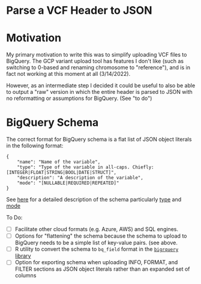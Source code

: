 # Parse a VCF Header to JSON

# Motivation
My primary motivation to write this was to simplify uploading VCF files
to BigQuery. The GCP variant upload tool has features I don't like (such
as switching to 0-based and renaming chromosome to "reference"), and is
in fact not working at this moment at all (3/14/2022).

However, as an intermediate step I decided it could be useful to also be able 
to output a "raw" version in which the entire header is parsed to JSON
with no reformatting or assumptions for BigQuery. (See "to do")

# BigQuery Schema
The correct format for BigQuery schema is a flat list of JSON object literals
in the following format:

```
{
    "name": "Name of the variable",
    "type": "Type of the variable in all-caps. Chiefly: [INTEGER|FLOAT|STRING|BOOL|DATE|STRUCT]",
    "description": "A description of the variable",
    "mode": "[NULLABLE|REQUIRED|REPEATED]"
}
```

See [here](https://cloud.google.com/bigquery/docs/schemas) for a detailed description of the schema particularly
[type](https://cloud.google.com/bigquery/docs/schemas#standard_sql_data_types) and
[mode](https://cloud.google.com/bigquery/docs/schemas#modes)


To Do:
- [ ] Facilitate other cloud formats (e.g. Azure, AWS) and SQL engines.
- [ ] Options for "flattening" the schema because the schema to upload to
      BigQuery needs to be a simple list of key-value pairs. (see above.
- [ ] R utility to convert the schema to `bq_field` format in the [`bigrquery`
      library]()
- [ ] Option for exporting schema when uploading INFO, FORMAT, and FILTER
      sections as JSON object literals rather than an expanded set of
      columns 
